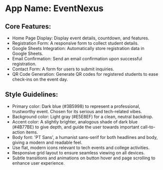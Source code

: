 # **App Name**: EventNexus

## Core Features:

- Home Page Display: Display event details, countdown, and features.
- Registration Form: A responsive form to collect student details.
- Google Sheets Integration: Automatically store registration data in Google Sheets.
- Email Confirmation: Send an email confirmation upon successful registration.
- Contact Form: A form for users to submit inquiries.
- QR Code Generation: Generate QR codes for registered students to ease check-ins on the event day.

## Style Guidelines:

- Primary color: Dark blue (#3B5998) to represent a professional, trustworthy event. Chosen for its serious and tech-related vibes.
- Background color: Light gray (#E5E8EF) for a clean, neutral backdrop.
- Accent color: A slightly brighter, analogous shade of dark blue (#4B77BE) to give depth, and guide the user towards important call-to-action items.
- Body font: 'PT Sans', a humanist sans-serif for both headlines and body, giving a modern and readable feel. 
- Use flat, modern icons relevant to tech events and college activities.
- Responsive grid layout to ensure seamless viewing on all devices.
- Subtle transitions and animations on button hover and page scrolling to enhance user experience.
